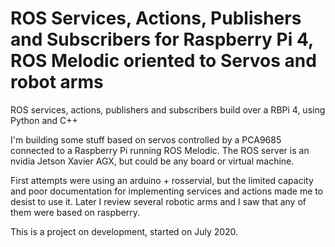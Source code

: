 # ROS Services, Actions, Publishers and Subscribers for Raspberry Pi 4, ROS Melodic oriented to Servos and robot arms
ROS services, actions, publishers and subscribers build over a RBPi 4, using Python and C++

I'm building some stuff based on servos controlled by a PCA9685 connected to a Raspberry Pi running ROS Melodic. The ROS server is an nvidia Jetson Xavier AGX, but could be any board or virtual machine.

First attempts were using an arduino + rosservial, but the limited capacity and poor documentation for implementing services and actions made me to desist to use it. Later I review several robotic arms and I saw that any of them were based on raspberry.

This is a project on development, started on July 2020.
